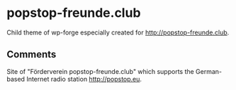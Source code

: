 popstop-freunde.club
====================

Child theme of wp-forge especially created for http://popstop-freunde.club.

## Comments
Site of "Förderverein popstop-freunde.club" which supports the German-based Internet radio station http://popstop.eu.
